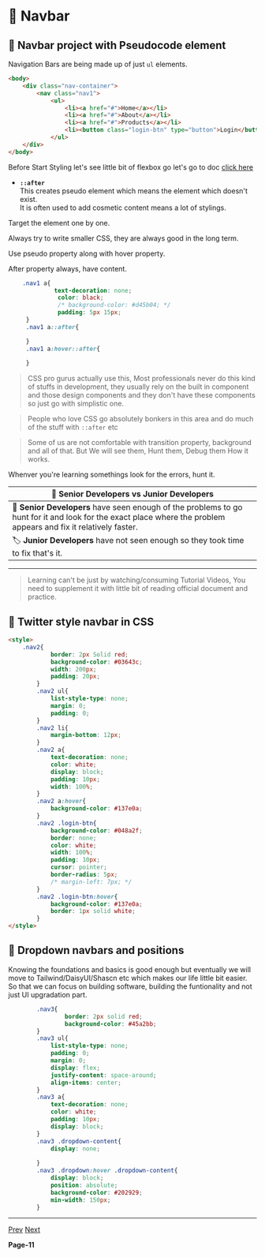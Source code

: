 # 🚀 Navbar

## 📙 Navbar project with Pseudocode element

Navigation Bars are being made up of just ```ul``` elements. <br/>

```html
<body>
    <div class="nav-container">
        <nav class="nav1">
            <ul>
                <li><a href="#">Home</a></li>
                <li><a href="#">About</a></li>
                <li><a href="#">Products</a></li>
                <li><button class="login-btn" type="button">Login</button></li>
            </ul>
    </div>
</body>
```
Before Start Styling let's see little bit  of flexbox go let's go to doc [click here](https://developer.mozilla.org/en-US/docs/Web/CSS/::after) <br/>

- **```::after```** <br/>
  This creates pseudo element which means the element which doesn't exist. <br/>
  It is often used to add cosmetic content means a lot of stylings. <br/>

Target the element one by one. <br/>

Always try to write smaller CSS, they are always good in the long term. <br/>

Use pseudo property along with hover property. <br/>

After property always, have content. <br/>

```css
    .nav1 a{
             text-decoration: none;
              color: black;
              /* background-color: #d45b04; */
              padding: 5px 15px;
     }
     .nav1 a::after{

     }
     .nav1 a:hover::after{
            
     }
```

> CSS pro gurus actually use this, Most professionals never do this kind of stuffs in development, they usually rely on the built in component and
 those design components and they don't have these components so just go with simplistic one.

> People who love CSS go absolutely bonkers in this area and do much of the stuff with ```::after``` etc

> Some of us are not comfortable with transition property, background and all of that. But We will see them, Hunt them, Debug them How it works.

Whenver you're learning somethings look for the errors, hunt it. <br/>

|  🍂 Senior Developers vs Junior Developers |
|----------------------------------------|
| 🔖 **Senior Developers** have seen enough of the problems to go hunt for it and look for the exact place where the problem appears and fix it relatively faster.|
| 🏷️ **Junior Developers** have not seen enough so they took time to fix that's it.|

---

> Learning can't be just by watching/consuming Tutorial Videos, You need to supplement it with little bit of reading official document and practice.

## 📗 Twitter style navbar in CSS

```html
<style>
    .nav2{
            border: 2px Solid red;
            background-color: #03643c;
            width: 200px;
            padding: 20px;
        }
        .nav2 ul{
            list-style-type: none;
            margin: 0;
            padding: 0;
        }
        .nav2 li{
            margin-bottom: 12px;
        }
        .nav2 a{
            text-decoration: none;
            color: white;
            display: block;
            padding: 10px;
            width: 100%;
        }
        .nav2 a:hover{
            background-color: #137e0a;
        }
        .nav2 .login-btn{
            background-color: #048a2f;
            border: none;
            color: white;
            width: 100%;
            padding: 10px;
            cursor: pointer;
            border-radius: 5px;
            /* margin-left: 7px; */
        }
        .nav2 .login-btn:hover{
            background-color: #137e0a;
            border: 1px solid white;
        }
</style>
```

## 📕 Dropdown navbars and positions

Knowing the foundations and basics is good enough but eventually we will move to Tailwind/DaisyUI/Shascn etc which makes our life little bit easier.
So that we can focus on building software, building the funtionality and not just UI upgradation part. <br/>

```css
        .nav3{
                border: 2px solid red;
                background-color: #45a2bb;
        }
        .nav3 ul{
            list-style-type: none;
            padding: 0;
            margin: 0;
            display: flex;
            justify-content: space-around;
            align-items: center;
        }
        .nav3 a{
            text-decoration: none;
            color: white;
            padding: 10px;
            display: block;
        }
        .nav3 .dropdown-content{
            display: none;
            
        }
        .nav3 .dropdown:hover .dropdown-content{
            display: block;
            position: absolute;
            background-color: #202929;
            min-width: 150px;   
        }
```
---

[Prev]()  [Next]()

**Page-11**
